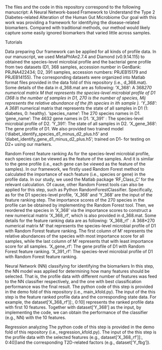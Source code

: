 The files and the code in this repository correspond to the following manuscript:
A Neural Network-based Framework to Understand the Type 2 Diabetes-related Alteration of the Human Gut Microbiome
Our goal with this work was providing a framework for identifying the disease-related biomarkers. Compared with traditional methods, our method would likely capture some easily ignored biomarkers that varied little across samples.  

Tutorials
  
Data preparing
Our framework can be applied for all kinds of profile data. In our manuscript, we used MetaPhlAn2.7.4 and Diamond (v0.9.14.115) to obtained the species-level microbial profile and the bacterial gene profile from two datasets (D1, 368 samples, accession number in GenBank: PRJNA422434; D2, 391 samples, accession numbers: PRJEB15179 and PRJEB14155). The corresponding datasets were organized into Matlab format files provided in the data fold of this repository (i.e., d_368.mat). Some details of the data in d_368.mat are as following:
‘X_368’: A 368*270 numerical matrix M that represents the species-level microbial profile of D1 (368 is the number of samples in D1, 270 is the number of species, Mij represents the relative abundance of the jth species in ith sample ). 
‘Y_368’: A 368*1 numerical matrix that represents the state of all samples in D1 (1: diabetes, 0: healthy). 
‘species_name’: The 270 species names in D1.
‘gene_name’: The 4632 gene names in D1.
‘X_391’ : The species-level microbial profile of D2.
‘Y_391’: The state of all samples in D2.
‘X_gene_368’: The gene profile of D1.
We also provided two trained model (‘diabet_identify_species_d1_minus_d2_plus.h5’ and ‘diabet_identify_gene_d1_minus_d2_plus.h5’; trained on D1- for testing on D2+ using our markers.

Random Forest feature ranking
As for the species-level microbial profile, each species can be viewed as the feature of the samples. And it is similar to the gene profile (i.e., each gene can be viewed as the feature of the samples). In our framework, we firstly used Random Forest method to calculated the importance of each feature (i.e., species or gene) in the profile data. In our study, we used the Matlab package ‘RF_Class_C’ for the relevant calculation. Of cause, other Random Forest tools can also be applied for this step, such as Python RandomForestClassifier. Specifically, as for the D1 species-level profile, ‘X_368’ and ‘Y_368’ are the input of the feature ranking step. The importance scores of the 270 species in the profile can be obtained by implementing the Random Forest tool. Then, we reordered the species in ‘X_368’ via the importance scores to construct a new numerical matrix ‘X_368_rf’, which is also provided in d_368.mat. Some details for the feature ranking data are as following:
‘X_368_rf’ : A 368*270 numerical matrix M’ that represents the species-level microbial profile of D1 with Random Forest feature ranking. The first column of M’ represents the relative abundances of the species with most importance score for all samples, while the last column of M’ represents that with least importance score for all samples.
‘X_gene_rf’: The gene profile of D1 with Random Forest feature ranking.
‘X_391_rf’: The species-level microbial profile of D1 with Random Forest feature ranking.

Neural Network (NN) classifying for identifying the biomarkers
In this step, the NN model was applied for determining how many features should be selected. That is, the profile data with different number of features was feed to the NN classifier respectively, and the one with best classification performance was the final result. The python code of this step is provided in the demo fold of this repository (i.e., main_kfold.py). The input of the this step is the feature ranked profile data and the corresponding state data. For example, the dataset[‘X_368_rf’][:, 0:10] represents the ranked profile data with first 10 features. Together with dataset[‘Y_368’] as the input, by implementing the code, we can obtain the performance of the classifier (e.g., NN) with the 10 features. 

Regression analyzing
The python code of this step is provided in the demo fold of this repository (i.e., regression_kfold.py). The input of the this step is the profile data with the selected features (e.g., dataset[‘X_368_rf’][:, 0:40])and the corresponding T2D-related factors (e.g., dataset[‘Y_fbg’]).
